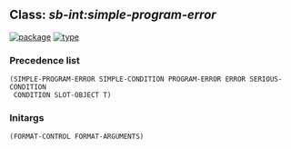 ## Class: ***sb-int:simple-program-error***
[![package](https://img.shields.io/badge/Package-SB--INT-5f9ea0.svg?style=social&colorA=999999)](../) [![type](https://img.shields.io/badge/Type-Class-5f9ea0.svg?style=social&colorA=999999)](../#class) 
### Precedence list
```
(SIMPLE-PROGRAM-ERROR SIMPLE-CONDITION PROGRAM-ERROR ERROR SERIOUS-CONDITION
 CONDITION SLOT-OBJECT T)
```
### Initargs
```
(FORMAT-CONTROL FORMAT-ARGUMENTS)
```
